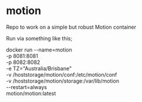 # motion
Repo to work on a simple but robust Motion container

Run via something like this;

  docker run --name=motion \
    -p 8081:8081 \
    -p 8082:8082 \
    -e TZ="Australia/Brisbane" \
    -v /hoststorage/motion/conf:/etc/motion/conf \
    -v /hoststorage/motion/storage:/var/lib/motion \
    --restart=always \
    motion/motion:latest
